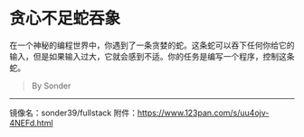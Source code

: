 # 贪心不足蛇吞象

在一个神秘的编程世界中，你遇到了一条贪婪的蛇。这条蛇可以吞下任何你给它的输入，但是如果输入过大，它就会感到不适。你的任务是编写一个程序，控制这条蛇。

> By Sonder

---

镜像名：sonder39/fullstack
附件：https://www.123pan.com/s/uu4ojv-4NEFd.html
